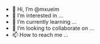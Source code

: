 - 👋 Hi, I’m @mxueim
- 👀 I’m interested in ...
- 🌱 I’m currently learning ...
- 💞️ I’m looking to collaborate on ...
- 📫 How to reach me ...

<!---
mxueim/mxueim is a ✨ special ✨ repository because its `README.md` (this file) appears on your GitHub profile.
You can click the Preview link to take a look at your changes.
--->
